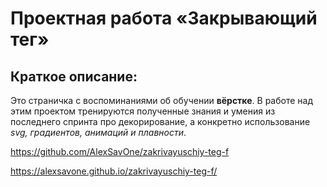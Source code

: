 # Проектная работа «Закрывающий тег»<br>
## Краткое описание:
Это страничка с воспоминаниями об обучении **вёрстке**. В работе над этим проектом тренируются полученные знания и умения из последнего спринта про декорирование, а конкретно использование *svg, градиентов, анимаций и плавности*.

https://github.com/AlexSavOne/zakrivayuschiy-teg-f

https://alexsavone.github.io/zakrivayuschiy-teg-f/
